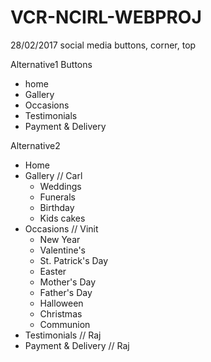 # VCR-NCIRL-WEBPROJ

28/02/2017
social media buttons, corner, top

Alternative1
Buttons
- home
- Gallery 
- Occasions
- Testimonials 
- Payment & Delivery 

Alternative2
- Home
- Gallery // Carl
	- Weddings
	- Funerals
	- Birthday
	- Kids cakes
- Occasions // Vinit
	- New Year
	- Valentine's
	- St. Patrick's Day
	- Easter
	- Mother's Day
	- Father's Day
	- Halloween
	- Christmas
	- Communion
- Testimonials // Raj
- Payment & Delivery // Raj
